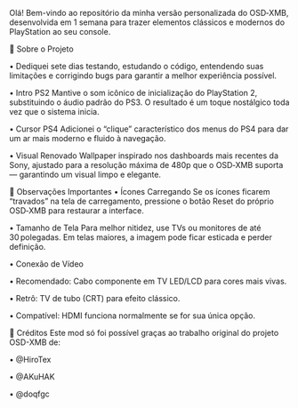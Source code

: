 Olá! Bem-vindo ao repositório da minha versão personalizada do OSD‑XMB, desenvolvida em 1 semana para trazer elementos clássicos e modernos do PlayStation ao seu console.

📜 Sobre o Projeto

• Dediquei sete dias testando, estudando o código, entendendo suas limitações e corrigindo bugs para garantir a melhor experiência possível.

• Intro PS2
Mantive o som icônico de inicialização do PlayStation 2, substituindo o áudio padrão do PS3. O resultado é um toque nostálgico toda vez que o sistema inicia.

• Cursor PS4
Adicionei o “clique” característico dos menus do PS4 para dar um ar mais moderno e fluido à navegação.

• Visual Renovado
Wallpaper inspirado nos dashboards mais recentes da Sony, ajustado para a resolução máxima de 480p que o OSD‑XMB suporta — garantindo um visual limpo e elegante.

🔧 Observações Importantes
• Ícones Carregando
Se os ícones ficarem “travados” na tela de carregamento, pressione o botão Reset do próprio OSD‑XMB para restaurar a interface.

• Tamanho de Tela
Para melhor nitidez, use TVs ou monitores de até 30 polegadas. Em telas maiores, a imagem pode ficar esticada e perder definição.

• Conexão de Vídeo

  • Recomendado: Cabo componente em TV LED/LCD para cores mais vivas.

  • Retrô: TV de tubo (CRT) para efeito clássico.

  • Compatível: HDMI funciona normalmente se for sua única opção.

🤝 Créditos
Este mod só foi possível graças ao trabalho original do projeto OSD-XMB de:

• @HiroTex

• @AKuHAK

• @doqfgc
